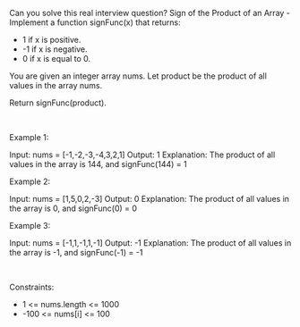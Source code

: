 Can you solve this real interview question? Sign of the Product of an Array - Implement a function signFunc(x) that returns:

 * 1 if x is positive.
 * -1 if x is negative.
 * 0 if x is equal to 0.

You are given an integer array nums. Let product be the product of all values in the array nums.

Return signFunc(product).

 

Example 1:


Input: nums = [-1,-2,-3,-4,3,2,1]
Output: 1
Explanation: The product of all values in the array is 144, and signFunc(144) = 1


Example 2:


Input: nums = [1,5,0,2,-3]
Output: 0
Explanation: The product of all values in the array is 0, and signFunc(0) = 0


Example 3:


Input: nums = [-1,1,-1,1,-1]
Output: -1
Explanation: The product of all values in the array is -1, and signFunc(-1) = -1


 

Constraints:

 * 1 <= nums.length <= 1000
 * -100 <= nums[i] <= 100